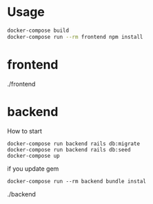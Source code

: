 # Usage
```bash
docker-compose build
docker-compose run --rm frontend npm install


```

# frontend

./frontend

# backend
How to start
```
docker-compose run backend rails db:migrate
docker-compose run backend rails db:seed
docker-compose up
```

if you update gem
```
docker-compose run --rm backend bundle instal
```
./backend
